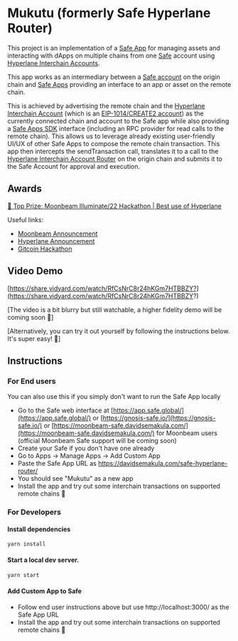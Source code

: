 # Mukutu (formerly Safe Hyperlane Router)

This project is an implementation of a [Safe App](https://help.gnosis-safe.io/en/articles/4022022-what-are-safe-apps) for managing assets and interacting with dApps on multiple chains from one [Safe](https://app.safe.global/) account using [Hyperlane Interchain Accounts](https://docs.hyperlane.xyz/docs/developers/send).

This app works as an intermediary between a [Safe account](https://app.safe.global/) on the origin chain and [Safe Apps](https://help.gnosis-safe.io/en/articles/4022022-what-are-safe-apps) providing an interface to an app or asset on the remote chain.

This is achieved by advertising the remote chain and the [Hyperlane Interchain Account](https://docs.hyperlane.xyz/docs/developers/send) (which is an [EIP-1014/CREATE2 account](https://eips.ethereum.org/EIPS/eip-1014)) as the currently connected chain and account to the Safe app while also providing a [Safe Apps SDK](https://github.com/safe-global/safe-apps-sdk) interface (including an RPC provider for read calls to the remote chain).
This allows us to leverage already existing user-friendly UI/UX of other Safe Apps to compose the remote chain transaction.
This app then intercepts the sendTransaction call, translates it to a call to the [Hyperlane Interchain Account Router](https://docs.hyperlane.xyz/docs/developers/send) on the origin chain and submits it to the Safe Account for approval and execution.


## Awards
[🥇 Top Prize: Moonbeam Illuminate/22 Hackathon | Best use of Hyperlane](https://twitter.com/MoonbeamNetwork/status/1610738659656962048)

Useful links:
 - [Moonbeam Announcement](https://twitter.com/MoonbeamNetwork/status/1610738659656962048)
 - [Hyperlane Announcement](https://twitter.com/Hyperlane_xyz/status/1610751624300871681)
 - [Gitcoin Hackathon](https://gitcoin.co/hackathon/illuminate/onboard)


## Video Demo
[https://share.vidyard.com/watch/RfCsNrC8r24hKGm7HTBBZY?](https://share.vidyard.com/watch/RfCsNrC8r24hKGm7HTBBZY?)

[The video is a bit blurry but still watchable, a higher fidelity demo will be coming soon 🙂]

[Alternatively, you can try it out yourself by following the instructions below. It's super easy! 💪]

## Instructions

### For End users

You can also use this if you simply don't want to run the Safe App locally

- Go to the Safe web interface at [https://app.safe.global/](https://app.safe.global/) or [https://gnosis-safe.io/](https://gnosis-safe.io/) or [https://moonbeam-safe.davidsemakula.com/](https://moonbeam-safe.davidsemakula.com/) for Moonbeam users (official Moonbeam Safe support will be coming soon)
- Create your Safe if you don't have one already
- Go to Apps -> Manage Apps -> Add Custom App
- Paste the Safe App URL as https://davidsemakula.com/safe-hyperlane-router/
- You should see "Mukutu" as a new app
- Install the app and try out some interchain transactions on supported remote chains 🎉


### For Developers

#### Install dependencies

```shell
yarn install
```

#### Start a local dev server.

```sh
yarn start
```

#### Add Custom App to Safe

- Follow end user instructions above but use http://localhost:3000/ as the Safe App URL
- Install the app and try out some interchain transactions on supported remote chains 🚀
